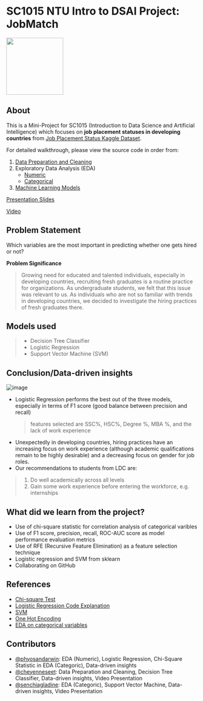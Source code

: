 # SC1015 NTU Intro to DSAI Project:  JobMatch 
<img src="https://static.vecteezy.com/system/resources/previews/006/575/001/original/we-are-hiring-free-vector.jpg" width="150" height="150">

**About**
---
This is a Mini-Project for SC1015 (Introduction to Data Science and Artificial Intelligence) which focuses on **job placement statuses in developing countries** from [Job Placement Status Kaggle Dataset](https://www.kaggle.com/datasets/ahsan81/job-placement-dataset). 

For detailed walkthrough, please view the source code in order from:

1. [Data Preparation and Cleaning](https://github.com/phyosandarwin/Jobmatch/blob/67408c71741bf5a087cbbba03199483cd6affe04/Data_Preparation_and_Cleaning.ipynb)
2. Exploratory Data Analysis (EDA)
   - [Numeric](https://github.com/phyosandarwin/Jobmatch/blob/38707bf6dcb011d3331f317f7b01096b5704419d/EDA%20(Numeric).ipynb)
   - [Categorical](https://github.com/phyosandarwin/Jobmatch/blob/38707bf6dcb011d3331f317f7b01096b5704419d/EDA%20(Categorical).ipynb)
3. [Machine Learning Models](https://github.com/phyosandarwin/Jobmatch/blob/0b75465dad5b0048b4aa47ac0e3e7ce95dd978cb/Machine_Learning_Models.ipynb)

[Presentation Slides](https://github.com/phyosandarwin/Jobmatch/blob/27859ca595f2a9fab3ac8e127e2501faee96888d/B126%20Group%208%20Presentation%20Slides.pdf)

[Video](https://github.com/phyosandarwin/Jobmatch/blob/37ccbffff4c97c579346929c8cd1cb2a4e0bd58a/B126_team%208_%20Phyo%20Cheyenne%20Senchia.mp4)

**Problem Statement**
---
Which variables are the most important in predicting whether one gets hired or not?

**Problem Significance**
> Growing need for educated and talented individuals, especially in developing countries, recruiting fresh graduates is a routine practice for organizations. 
> As undergraduate students, we felt that this issue was relevant to us. 
> As individuals who are not so familiar with trends in developing countries, we decided to investigate the hiring practices of fresh graduates there. 


**Models used**
---
   >- Decision Tree Classifier
   >- Logistic Regression
   >- Support Vector Machine (SVM)
  
**Conclusion/Data-driven insights**
---
![image](https://user-images.githubusercontent.com/120161341/231919542-ba25a7ef-a597-48e9-a72e-643b67001740.png)


* Logistic Regression performs the best out of the three models, especially in terms of F1 score (good balance between precision and recall)
   > features selected are SSC%, HSC%, Degree %, MBA %, and the lack of work experience
* Unexpectedly in developing countries, hiring practices have an increasing focus on work experience (although academic qualifications remain to be highly desirable) and a decreasing focus on gender for job roles.
* Our recommendations to students from LDC are:
 > 1. Do well academically across all levels
 > 2. Gain some work experience before entering the workforce, e.g. internships

**What did we learn from the project?**
---
- Use of chi-square statistic for correlation analysis of categorical varibles
- Use of F1 score, precision, recall, ROC-AUC score as model performance evaluation metrics
- Use of RFE (Recursive Feature Elimination) as a feature selection technique
- Logistic regression and SVM from sklearn
- Collaborating on GitHub


**References**
---
- [Chi-square Test](https://www.analyticsvidhya.com/blog/2021/06/decoding-the-chi-square-test%E2%80%8A-%E2%80%8Ause-along-with-implementation-and-visualization/)
- [Logistic Regression Code Explanation](https://www.youtube.com/watch?v=VCJdg7YBbAQ)
- [SVM](https://datagy.io/python-support-vector-machines/)
- [One Hot Encoding](https://scikit-learn.org/stable/modules/generated/sklearn.preprocessing.OneHotEncoder.html)
- [EDA on categorical variables](https://medium.com/analytics-vidhya/tutorial-exploratory-data-analysis-eda-with-categorical-variables-6a569a3aea55)

**Contributors**
---
- [@phyosandarwin](https://github.com/phyosandarwin): EDA (Numeric), Logistic Regression, Chi-Square Statistic in EDA (Categoric), Data-driven insights
- [@cheyenneseet](https://github.com/cheyenneseet): Data Preparation and Cleaning, Decision Tree Classifier, Data-driven insights, Video Presentation
- [@senchiagladine](https://github.com/senchiagladine): EDA (Categoric), Support Vector Machine, Data-driven insights, Video Presentation
